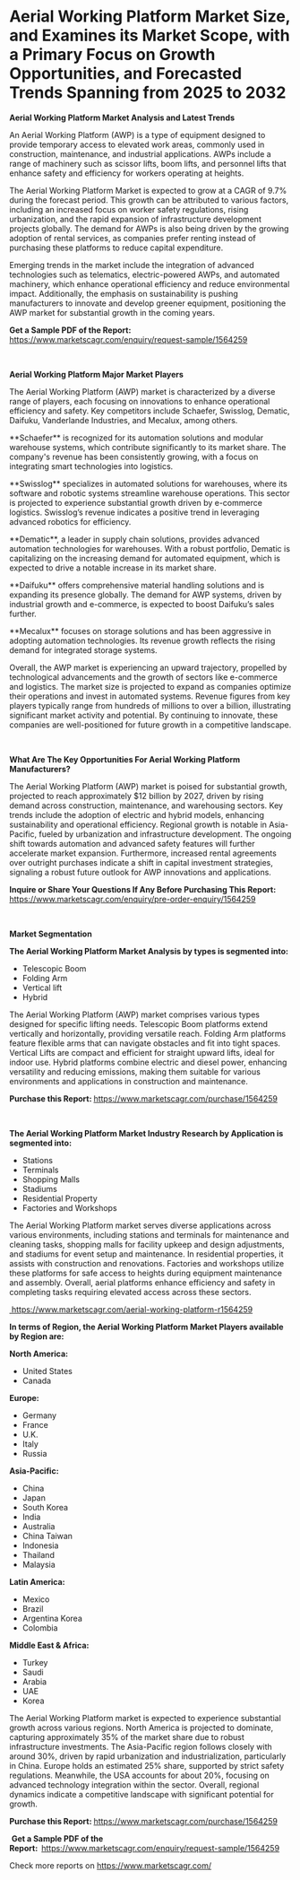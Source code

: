 <p><h1>Aerial Working Platform Market Size, and Examines its Market Scope, with a Primary Focus on Growth Opportunities, and Forecasted Trends Spanning from 2025 to 2032</h1></p><p><strong>Aerial Working Platform Market Analysis and Latest Trends</strong></p>
<p><p>An Aerial Working Platform (AWP) is a type of equipment designed to provide temporary access to elevated work areas, commonly used in construction, maintenance, and industrial applications. AWPs include a range of machinery such as scissor lifts, boom lifts, and personnel lifts that enhance safety and efficiency for workers operating at heights.</p><p>The Aerial Working Platform Market is expected to grow at a CAGR of 9.7% during the forecast period. This growth can be attributed to various factors, including an increased focus on worker safety regulations, rising urbanization, and the rapid expansion of infrastructure development projects globally. The demand for AWPs is also being driven by the growing adoption of rental services, as companies prefer renting instead of purchasing these platforms to reduce capital expenditure.</p><p>Emerging trends in the market include the integration of advanced technologies such as telematics, electric-powered AWPs, and automated machinery, which enhance operational efficiency and reduce environmental impact. Additionally, the emphasis on sustainability is pushing manufacturers to innovate and develop greener equipment, positioning the AWP market for substantial growth in the coming years.</p></p>
<p><strong>Get a Sample PDF of the Report:&nbsp;</strong> <a href="https://www.marketscagr.com/enquiry/request-sample/1564259?utm_campaign=2796&utm_medium=2&utm_source=Github&utm_content=ia&utm_term=08042025&utm_id=aerial-working-platform">https://www.marketscagr.com/enquiry/request-sample/1564259</a></p>
<p>&nbsp;</p>
<p><strong>Aerial Working Platform Major Market Players</strong></p>
<p><p>The Aerial Working Platform (AWP) market is characterized by a diverse range of players, each focusing on innovations to enhance operational efficiency and safety. Key competitors include Schaefer, Swisslog, Dematic, Daifuku, Vanderlande Industries, and Mecalux, among others.</p><p>**Schaefer** is recognized for its automation solutions and modular warehouse systems, which contribute significantly to its market share. The company's revenue has been consistently growing, with a focus on integrating smart technologies into logistics.</p><p>**Swisslog** specializes in automated solutions for warehouses, where its software and robotic systems streamline warehouse operations. This sector is projected to experience substantial growth driven by e-commerce logistics. Swisslog’s revenue indicates a positive trend in leveraging advanced robotics for efficiency.</p><p>**Dematic**, a leader in supply chain solutions, provides advanced automation technologies for warehouses. With a robust portfolio, Dematic is capitalizing on the increasing demand for automated equipment, which is expected to drive a notable increase in its market share. </p><p>**Daifuku** offers comprehensive material handling solutions and is expanding its presence globally. The demand for AWP systems, driven by industrial growth and e-commerce, is expected to boost Daifuku’s sales further.</p><p>**Mecalux** focuses on storage solutions and has been aggressive in adopting automation technologies. Its revenue growth reflects the rising demand for integrated storage systems.</p><p>Overall, the AWP market is experiencing an upward trajectory, propelled by technological advancements and the growth of sectors like e-commerce and logistics. The market size is projected to expand as companies optimize their operations and invest in automated systems. Revenue figures from key players typically range from hundreds of millions to over a billion, illustrating significant market activity and potential. By continuing to innovate, these companies are well-positioned for future growth in a competitive landscape.</p></p>
<p>&nbsp;</p>
<p><strong>What Are The Key Opportunities For Aerial Working Platform Manufacturers?</strong></p>
<p><p>The Aerial Working Platform (AWP) market is poised for substantial growth, projected to reach approximately $12 billion by 2027, driven by rising demand across construction, maintenance, and warehousing sectors. Key trends include the adoption of electric and hybrid models, enhancing sustainability and operational efficiency. Regional growth is notable in Asia-Pacific, fueled by urbanization and infrastructure development. The ongoing shift towards automation and advanced safety features will further accelerate market expansion. Furthermore, increased rental agreements over outright purchases indicate a shift in capital investment strategies, signaling a robust future outlook for AWP innovations and applications.</p></p>
<p><strong>Inquire or Share Your Questions If Any Before Purchasing This Report:</strong> <a href="https://www.marketscagr.com/enquiry/pre-order-enquiry/1564259?utm_campaign=2796&utm_medium=2&utm_source=Github&utm_content=ia&utm_term=08042025&utm_id=aerial-working-platform">https://www.marketscagr.com/enquiry/pre-order-enquiry/1564259</a></p>
<p>&nbsp;</p>
<p><strong>Market Segmentation</strong></p>
<p><strong>The Aerial Working Platform Market Analysis by types is segmented into:</strong></p>
<p><ul><li>Telescopic Boom</li><li>Folding Arm</li><li>Vertical lift</li><li>Hybrid</li></ul></p>
<p><p>The Aerial Working Platform (AWP) market comprises various types designed for specific lifting needs. Telescopic Boom platforms extend vertically and horizontally, providing versatile reach. Folding Arm platforms feature flexible arms that can navigate obstacles and fit into tight spaces. Vertical Lifts are compact and efficient for straight upward lifts, ideal for indoor use. Hybrid platforms combine electric and diesel power, enhancing versatility and reducing emissions, making them suitable for various environments and applications in construction and maintenance.</p></p>
<p><strong>Purchase this Report:&nbsp;</strong><a href="https://www.marketscagr.com/purchase/1564259?utm_campaign=2796&utm_medium=2&utm_source=Github&utm_content=ia&utm_term=08042025&utm_id=aerial-working-platform">https://www.marketscagr.com/purchase/1564259</a></p>
<p>&nbsp;</p>
<p><strong>The Aerial Working Platform Market Industry Research by Application is segmented into:</strong></p>
<p><ul><li>Stations</li><li>Terminals</li><li>Shopping Malls</li><li>Stadiums</li><li>Residential Property</li><li>Factories and Workshops</li></ul></p>
<p><p>The Aerial Working Platform market serves diverse applications across various environments, including stations and terminals for maintenance and cleaning tasks, shopping malls for facility upkeep and design adjustments, and stadiums for event setup and maintenance. In residential properties, it assists with construction and renovations. Factories and workshops utilize these platforms for safe access to heights during equipment maintenance and assembly. Overall, aerial platforms enhance efficiency and safety in completing tasks requiring elevated access across these sectors.</p></p>
<p><a href="https://www.marketscagr.com/aerial-working-platform-r1564259?utm_campaign=2796&utm_medium=2&utm_source=Github&utm_content=ia&utm_term=08042025&utm_id=aerial-working-platform">&nbsp;https://www.marketscagr.com/aerial-working-platform-r1564259</a></p>
<p><strong>In terms of Region, the Aerial Working Platform Market Players available by Region are:</strong></p>
<p>
    <p> <strong> North America: </strong>
        <ul>
            <li>United States</li>
            <li>Canada</li>
        </ul>
        </p> 
    <p> <strong> Europe: </strong>
        <ul>
            <li>Germany</li>
            <li>France</li>
            <li>U.K.</li>
            <li>Italy</li>
            <li>Russia</li>
        </ul>
        </p> 
    <p> <strong> Asia-Pacific: </strong>
        <ul>
            <li>China</li>
            <li>Japan</li>
            <li>South Korea</li>
            <li>India</li>
            <li>Australia</li>
            <li>China Taiwan</li>
            <li>Indonesia</li>
            <li>Thailand</li>
            <li>Malaysia</li>
        </ul>
        </p> 
    <p> <strong> Latin America: </strong>
        <ul>
            <li>Mexico</li>
            <li>Brazil</li>
            <li>Argentina Korea</li>
            <li>Colombia</li>
        </ul>
        </p> 
    <p> <strong> Middle East & Africa: </strong>
        <ul>
            <li>Turkey</li>
            <li>Saudi</li>
            <li>Arabia</li>
            <li>UAE</li>
            <li>Korea</li>
        </ul>
    </p>
    </p>
<p><p>The Aerial Working Platform market is expected to experience substantial growth across various regions. North America is projected to dominate, capturing approximately 35% of the market share due to robust infrastructure investments. The Asia-Pacific region follows closely with around 30%, driven by rapid urbanization and industrialization, particularly in China. Europe holds an estimated 25% share, supported by strict safety regulations. Meanwhile, the USA accounts for about 20%, focusing on advanced technology integration within the sector. Overall, regional dynamics indicate a competitive landscape with significant potential for growth.</p></p>
<p><strong>Purchase this Report: </strong><a href="https://www.marketscagr.com/purchase/1564259?utm_campaign=2796&utm_medium=2&utm_source=Github&utm_content=ia&utm_term=08042025&utm_id=aerial-working-platform">https://www.marketscagr.com/purchase/1564259</a></p>
<p>&nbsp;<strong>Get a Sample PDF of the Report:&nbsp;&nbsp;</strong><a href="https://www.marketscagr.com/enquiry/request-sample/1564259?utm_campaign=2796&utm_medium=2&utm_source=Github&utm_content=ia&utm_term=08042025&utm_id=aerial-working-platform">https://www.marketscagr.com/enquiry/request-sample/1564259</a></p>
<p><strong></strong></p>
<p>Check more reports on <a href="https://www.marketscagr.com/?utm_campaign=2796&utm_medium=2&utm_source=Github&utm_content=ia&utm_term=08042025&utm_id=aerial-working-platform">https://www.marketscagr.com/</a></p>